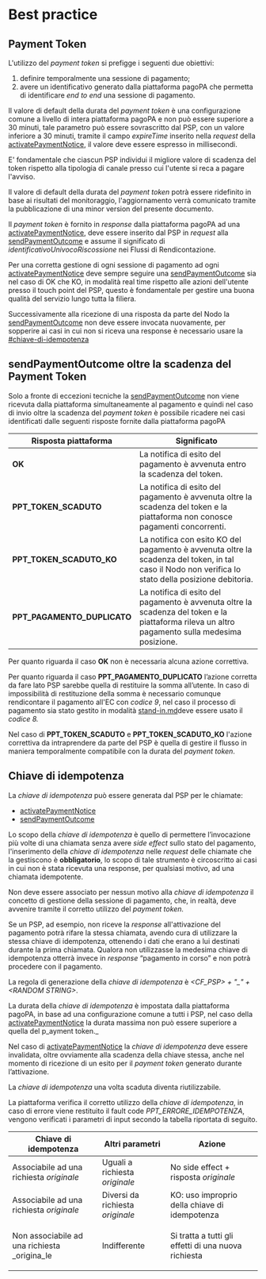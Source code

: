 # Best practice

## Payment Token <a href="#payment-token" id="payment-token"></a>

L'utilizzo del _payment token_ si prefigge i seguenti due obiettivi:

1. definire temporalmente una sessione di pagamento;
2. avere un identificativo generato dalla piattaforma pagoPA che permetta di identificare _end to end_ una sessione di pagamento.

Il valore di default della durata del _payment token_ è una configurazione comune a livello di intera piattaforma pagoPA e non può essere superiore a 30 minuti, tale parametro può essere sovrascritto  dal PSP, con un valore inferiore a 30 minuti, tramite il campo _expireTime_ inserito nella _request_ della [activatePaymentNotice](../../appendici/primitive.md#activatepaymentnotice), il valore deve essere espresso in millisecondi.

E' fondamentale che ciascun PSP individui il migliore valore di scadenza del token rispetto alla tipologia di canale presso cui l'utente si reca a pagare l'avviso.

Il valore di default della durata del _payment token_ potrà essere ridefinito in base ai risultati del monitoraggio, l'aggiornamento verrà comunicato tramite la pubblicazione di una minor version del presente documento.

Il _payment token_ è fornito in _response_ dalla piattaforma pagoPA ad una [activatePaymentNotice](../../appendici/primitive.md#activatepaymentnotice), deve essere inserito dal PSP in _request_ alla [sendPaymentOutcome](../../appendici/primitive.md#sendpaymentoutcome) e assume il significato di _identificativoUnivocoRiscossione_ nei Flussi di Rendicontazione.

Per una corretta gestione di ogni sessione di pagamento ad ogni [activatePaymentNotice](../../appendici/primitive.md#activatepaymentnotice) deve sempre seguire una [sendPaymentOutcome](../../appendici/primitive.md#sendpaymentoutcome) sia nel caso di OK che KO, in modalità real time rispetto alle azioni dell'utente presso il touch point del PSP, questo è fondamentale per gestire una buona qualità del servizio lungo tutta la filiera.

Successivamente alla ricezione di una risposta da parte del Nodo la [sendPaymentOutcome](../../appendici/primitive.md#sendpaymentoutcome) non deve essere invocata nuovamente, per sopperire ai casi in cui non si riceva una response è necessario usare la [#chiave-di-idempotenza](best-practice.md#chiave-di-idempotenza "mention")



## sendPaymentOutcome oltre la scadenza del Payment Token <a href="#sendpaymentoutcome-oltre-la-scadenza-del-payment-token" id="sendpaymentoutcome-oltre-la-scadenza-del-payment-token"></a>

Solo a fronte di eccezioni tecniche la [sendPaymentOutcome](../../appendici/primitive.md#sendpaymentoutcome) non viene ricevuta dalla piattaforma simultaneamente al pagamento e quindi nel caso di invio oltre la scadenza del _payment token_ è possibile ricadere nei casi identificati dalle seguenti risposte fornite dalla piattaforma pagoPA

| Risposta piattaforma          | Significato                                                                                                                                         |
| ----------------------------- | --------------------------------------------------------------------------------------------------------------------------------------------------- |
| **OK**                        | La notifica di esito del pagamento è avvenuta entro la scadenza del token.                                                                          |
| **PPT\_TOKEN\_SCADUTO**       | La notifica di esito del pagamento è avvenuta oltre la scadenza del token e la piattaforma non conosce pagamenti concorrenti.                       |
| **PPT\_TOKEN\_SCADUTO\_KO**   | La notifica con esito KO del pagamento è avvenuta oltre la scadenza del token, in tal caso il Nodo non verifica lo stato della posizione debitoria. |
| **PPT\_PAGAMENTO\_DUPLICATO** | La notifica di esito del pagamento è avvenuta oltre la scadenza del token e la piattaforma rileva un altro pagamento sulla medesima posizione.      |

Per quanto riguarda il caso **OK** non è necessaria alcuna azione correttiva.

Per quanto riguarda il caso **PPT\_PAGAMENTO\_DUPLICATO** l’azione corretta da fare lato PSP sarebbe quella di restituire la somma all’utente. In caso di impossibilità di restituzione della somma è necessario comunque rendicontare il pagamento all'EC con _codice 9_, nel caso il processo di pagamento sia stato gestito in modalità [stand-in.md](../../specifiche-attuative-del-nodo-dei-pagamenti-spc/funzionamento-generale/stand-in.md "mention")deve essere usato il _codice 8._

Nel caso di **PPT\_TOKEN\_SCADUTO** e **PPT\_TOKEN\_SCADUTO\_KO** l'azione correttiva da intraprendere da parte del PSP è quella di gestire il flusso in maniera temporalmente compatibile con la durata del _payment token_.

## Chiave di idempotenza <a href="#chiave-di-idempotenza" id="chiave-di-idempotenza"></a>

La _chiave di idempotenza_ può essere generata dal PSP per le chiamate:

* [activatePaymentNotice](../../appendici/primitive.md#activatepaymentnotice)
* [sendPaymentOutcome](../../appendici/primitive.md#sendpaymentoutcome)&#x20;

Lo scopo della _chiave di idempotenza_ è quello di permettere l’invocazione più volte di una chiamata senza avere _side effect_ sullo stato del pagamento, l'inserimento della _chiave di idempotenza_ nelle _request_ delle chiamate che la gestiscono è **obbligatorio**, lo scopo di tale strumento è circoscritto ai casi in cui non è stata ricevuta una response, per qualsiasi motivo, ad una chiamata idempotente.

Non deve essere associato per nessun motivo alla _chiave di idempotenza_ il concetto di gestione della sessione di pagamento, che, in realtà, deve avvenire tramite il corretto utilizzo del _payment token._

Se un PSP, ad esempio, non riceve la _response_ all'attivazione del pagamento potrà rifare la stessa chiamata, avendo cura di utilizzare la stessa chiave di idempotenza, ottenendo i dati che erano a lui destinati durante la prima chiamata. Qualora non utilizzasse la medesima chiave di idempotenza otterrà invece in _response_ “pagamento in corso” e non potrà procedere con il pagamento.

La regola di generazione della _chiave di idempotenza_ è _\<CF\_PSP> + "\_" + \<RANDOM STRING>_.

La durata della _chiave di idempotenza_ è impostata dalla piattaforma pagoPA, in base ad una configurazione comune a tutti i PSP, nel caso della [activatePaymentNotice](../../appendici/primitive.md#activatepaymentnotice) la durata massima non può essere superiore a quella del p_ayment token._

Nel caso di  [activatePaymentNotice](../../appendici/primitive.md#activatepaymentnotice) la _chiave di idempotenza_ deve essere invalidata, oltre ovviamente alla scadenza della chiave stessa, anche nel momento di ricezione di un esito per il _payment token_ generato durante l’attivazione.

La _chiave di idempotenza_ una volta scaduta diventa riutilizzabile.

La piattaforma verifica il corretto utilizzo della _chiave di idempotenza_, in caso di errore viene restituito il fault code _PPT\_ERRORE\_IDEMPOTENZA_, vengono verificati i parametri di input secondo la tabella riportata di seguito.

| Chiave di idempotenza                        | Altri parametri                  | Azione                                                          |
| -------------------------------------------- | -------------------------------- | --------------------------------------------------------------- |
| Associabile ad una richiesta _originale_     | Uguali a richiesta _originale_   | No side effect + risposta _originale_                           |
| Associabile ad una richiesta _originale_     | Diversi da richiesta _originale_ | KO: uso improprio della chiave di idempotenza                   |
| Non associabile ad una richiesta _origina_le | Indifferente                     | <p>Si tratta a tutti gli effetti di una nuova richiesta<br></p> |
